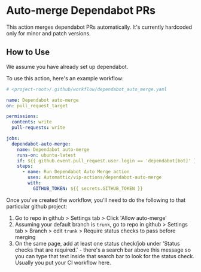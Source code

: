 # Auto-merge Dependabot PRs

This action merges dependabot PRs automatically. It's currently hardcoded only for minor and patch versions.

## How to Use

We assume you have already set up dependabot.

To use this action, here's an example workflow:

```yaml
# <project-root>/.github/workflow/dependabot_auto_merge.yaml

name: Dependabot auto-merge
on: pull_request_target

permissions:
  contents: write
  pull-requests: write

jobs:
  dependabot-auto-merge:
    name: Dependabot auto-merge
    runs-on: ubuntu-latest
    if: ${{ github.event.pull_request.user.login == 'dependabot[bot]' }}
    steps:
      - name: Run Dependabot Auto Merge action
        uses: Automattic/vip-actions/dependabot-auto-merge
        with:
          GITHUB_TOKEN: ${{ secrets.GITHUB_TOKEN }}
```

Once you've created the workflow, you'll need to do the following to that particular github project:

1. Go to repo in github > Settings tab > Click 'Allow auto-merge'
2. Assuming your default branch is `trunk`, go to repo in github > Settings tab > Branch > edit `trunk` > Require status checks to pass before merging
3. On the same page, add at least one status check/job under 'Status checks that are required.' - there's a search bar above this message so you can type that text inside that search bar to look for the status check. Usually you put your CI workflow here.
